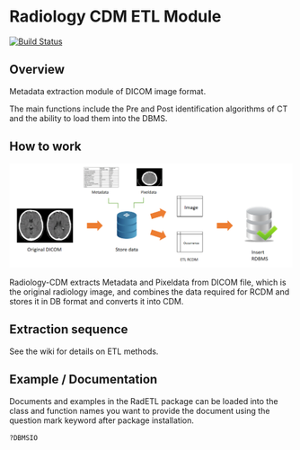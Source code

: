 # Radiology CDM ETL Module

[![Build Status](https://travis-ci.com/OHDSI/Radiology-CDM.svg?branch=master)](https://travis-ci.com/OHDSI/Radiology-CDM)



## Overview

Metadata extraction module of DICOM image format.

The main functions include the Pre and Post identification algorithms of CT and the ability to load them into the DBMS.



## How to work

![RCDM-ETL_Process](images/RCDM-ETL_Process.png)

Radiology-CDM extracts Metadata and Pixeldata from DICOM file, which is the original radiology image, and combines the data required for RCDM and stores it in DB format and converts it into CDM. 



## Extraction sequence

See the wiki for details on ETL methods.




## Example / Documentation

Documents and examples in the RadETL package can be loaded into the class and function names you want to provide the document using the question mark keyword after package installation.

```R
?DBMSIO
```

